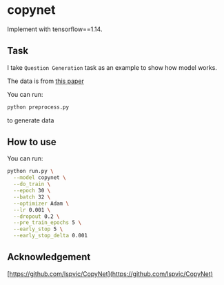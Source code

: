 # copynet

Implement with tensorflow==1.14.  

## Task
I take `Question Generation` task as an example to show how model works.

The data is from [this paper](https://link.springer.com/chapter/10.1007%2F978-3-319-73618-1_56)

You can run:
```bash
python preprocess.py
```
to generate data

## How to use
You can run:
```bash
python run.py \
  --model copynet \
  --do_train \
  --epoch 30 \
  --batch 32 \
  --optimizer Adam \
  --lr 0.001 \
  --dropout 0.2 \
  --pre_train_epochs 5 \
  --early_stop 5 \
  --early_stop_delta 0.001
```

## Acknowledgement
[https://github.com/lspvic/CopyNet](https://github.com/lspvic/CopyNet)
